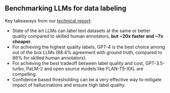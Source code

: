 
## Benchmarking LLMs for data labeling


Key takeaways from our [technical report](https://www.refuel.ai/blog-posts/llm-labeling-technical-report):

* State of the art LLMs can label text datasets at the same or better quality compared to skilled human annotators, **but ~20x faster and ~7x cheaper**.
* For achieving the highest quality labels, GPT-4 is the best choice among out of the box LLMs (88.4% agreement with ground truth, compared to 86% for skilled human annotators). 
* For achieving the best tradeoff between label quality and cost, GPT-3.5-turbo, PaLM-2 and open source models like FLAN-T5-XXL are compelling.
* Confidence based thresholding can be a very effective way to mitigate impact of hallucinations and ensure high label quality.
